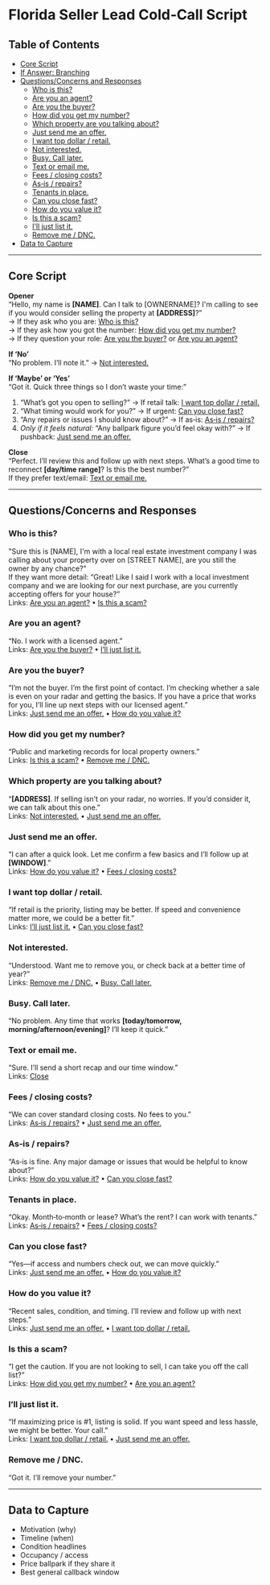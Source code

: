 # Florida Seller Lead Cold‑Call Script

## Table of Contents
- [Core Script](#core-script)
- [If Answer: Branching](#if-answer-branching)
- [Questions/Concerns and Responses](#questionsconcerns-and-responses)
  - [Who is this?](#who-is-this)
  - [Are you an agent?](#are-you-an-agent)
  - [Are you the buyer?](#are-you-the-buyer)
  - [How did you get my number?](#how-did-you-get-my-number)
  - [Which property are you talking about?](#which-property-are-you-talking-about)
  - [Just send me an offer.](#just-send-me-an-offer)
  - [I want top dollar / retail.](#i-want-top-dollar--retail)
  - [Not interested.](#not-interested)
  - [Busy. Call later.](#busy-call-later)
  - [Text or email me.](#text-or-email-me)
  - [Fees / closing costs?](#fees--closing-costs)
  - [As‑is / repairs?](#as-is--repairs)
  - [Tenants in place.](#tenants-in-place)
  - [Can you close fast?](#can-you-close-fast)
  - [How do you value it?](#how-do-you-value-it)
  - [Is this a scam?](#is-this-a-scam)
  - [I’ll just list it.](#ill-just-list-it)
  - [Remove me / DNC.](#remove-me--dnc)
- [Data to Capture](#data-to-capture)

---

## Core Script

**Opener**  
“Hello, my name is **[NAME]**. Can I talk to [OWNERNAME]? I'm calling to see if you would consider selling the property at **[ADDRESS]**?”  
→ If they ask who you are: [Who is this?](#who-is-this)  
→ If they ask how you got the number: [How did you get my number?](#how-did-you-get-my-number)  
→ If they question your role: [Are you the buyer?](#are-you-the-buyer) or [Are you an agent?](#are-you-an-agent)

**If ‘No’**  
“No problem. I’ll note it.” → [Not interested.](#not-interested)

**If ‘Maybe’ or ‘Yes’**  
“Got it. Quick three things so I don’t waste your time:”  
1) “What’s got you open to selling?” → If retail talk: [I want top dollar / retail.](#i-want-top-dollar--retail)  
2) “What timing would work for you?” → If urgent: [Can you close fast?](#can-you-close-fast)  
3) “Any repairs or issues I should know about?” → If as‑is: [As‑is / repairs?](#as-is--repairs)  
4) *Only if it feels natural:* “Any ballpark figure you’d feel okay with?” → If pushback: [Just send me an offer.](#just-send-me-an-offer)

**Close**  
“Perfect. I’ll review this and follow up with next steps. What’s a good time to reconnect **[day/time range]**? Is this the best number?”  
If they prefer text/email: [Text or email me.](#text-or-email-me)

---

## Questions/Concerns and Responses

### Who is this?
"Sure this is [NAME], I'm with a local real estate investment company I was calling about your property over on [STREET NAME], are you still the owner by any chance?"  
If they want more detail: “Great! Like I said I work with a local investment company and we are looking for our next purchase, are you currently accepting offers for your house?”  
Links: [Are you an agent?](#are-you-an-agent) • [Is this a scam?](#is-this-a-scam)

### Are you an agent?
“No. I work with a licensed agent.”  
Links: [Are you the buyer?](#are-you-the-buyer) • [I’ll just list it.](#ill-just-list-it)

### Are you the buyer?
“I’m not the buyer. I’m the first point of contact. I’m checking whether a sale is even on your radar and getting the basics. If you have a price that works for you, I’ll line up next steps with our licensed agent.”  
Links: [Just send me an offer.](#just-send-me-an-offer) • [How do you value it?](#how-do-you-value-it)

### How did you get my number?
“Public and marketing records for local property owners.”  
Links: [Is this a scam?](#is-this-a-scam) • [Remove me / DNC.](#remove-me--dnc)

### Which property are you talking about?
“**[ADDRESS]**. If selling isn’t on your radar, no worries. If you’d consider it, we can talk about this one.”  
Links: [Not interested.](#not-interested) • [Just send me an offer.](#just-send-me-an-offer)

### Just send me an offer.
“I can after a quick look. Let me confirm a few basics and I’ll follow up at **[WINDOW]**.”  
Links: [How do you value it?](#how-do-you-value-it) • [Fees / closing costs?](#fees--closing-costs)

### I want top dollar / retail.
“If retail is the priority, listing may be better. If speed and convenience matter more, we could be a better fit.”  
Links: [I’ll just list it.](#ill-just-list-it) • [Can you close fast?](#can-you-close-fast)

### Not interested.
“Understood. Want me to remove you, or check back at a better time of year?”  
Links: [Remove me / DNC.](#remove-me--dnc) • [Busy. Call later.](#busy-call-later)

### Busy. Call later.
“No problem. Any time that works **[today/tomorrow, morning/afternoon/evening]**? I’ll keep it quick.”

### Text or email me.
“Sure. I’ll send a short recap and our time window.”  
Links: [Close](#core-script)

### Fees / closing costs?
“We can cover standard closing costs. No fees to you.”  
Links: [As‑is / repairs?](#as-is--repairs) • [Just send me an offer.](#just-send-me-an-offer)

### As‑is / repairs?
“As‑is is fine. Any major damage or issues that would be helpful to know about?”  
Links: [How do you value it?](#how-do-you-value-it) • [Can you close fast?](#can-you-close-fast)

### Tenants in place.
“Okay. Month‑to‑month or lease? What’s the rent? I can work with tenants.”  
Links: [As‑is / repairs?](#as-is--repairs) • [Fees / closing costs?](#fees--closing-costs)

### Can you close fast?
“Yes—if access and numbers check out, we can move quickly.”  
Links: [Just send me an offer.](#just-send-me-an-offer) • [How do you value it?](#how-do-you-value-it)

### How do you value it?
“Recent sales, condition, and timing. I’ll review and follow up with next steps.”  
Links: [Just send me an offer.](#just-send-me-an-offer) • [I want top dollar / retail.](#i-want-top-dollar--retail)

### Is this a scam?
“I get the caution. If you are not looking to sell, I can take you off the call list?”  
Links: [How did you get my number?](#how-did-you-get-my-number) • [Are you an agent?](#are-you-an-agent)

### I’ll just list it.
“If maximizing price is #1, listing is solid. If you want speed and less hassle, we might be better. Your call.”  
Links: [I want top dollar / retail.](#i-want-top-dollar--retail) • [Just send me an offer.](#just-send-me-an-offer)

### Remove me / DNC.
“Got it. I’ll remove your number.”  

---

## Data to Capture

- Motivation (why)  
- Timeline (when)  
- Condition headlines  
- Occupancy / access  
- Price ballpark if they share it  
- Best general callback window
